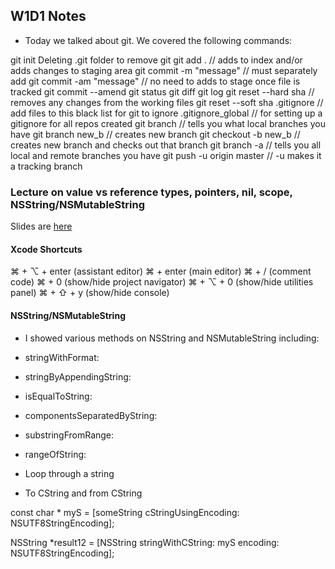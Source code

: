 ## W1D1 Notes
* Today we talked about git. We covered the following commands:

git init
Deleting .git folder to remove git
git add . // adds to index and/or adds changes to staging area
git commit -m "message" // must separately add
git commit -am "message" // no need to adds to stage once file is tracked
git commit --amend
git status
git diff
git log
git reset --hard sha // removes any changes from the working files
git reset --soft sha
.gitignore // add files to this black list for git to ignore
.gitignore_global // for setting up a gitignore for all repos created
git branch // tells you what local branches you have
git branch  new_b // creates new branch
git checkout -b new_b // creates new branch and checks out that branch
git branch -a // tells you all local and remote branches you have
git push -u origin master // -u makes it a tracking branch

### Lecture on value vs reference types, pointers, nil, scope, NSString/NSMutableString

Slides are [here](https://docs.google.com/presentation/d/1IqxwDljS1HA5vYE24gpzknRTvr5v26KG6NWOkGj6774/edit#slide=id.g11d2eba63d_0_17)

#### Xcode Shortcuts

⌘ + ⌥ + enter (assistant editor)
⌘ + enter (main editor)
⌘ + / (comment code)
⌘ + 0 (show/hide project navigator)
⌘ + ⌥ + 0 (show/hide utilities panel)
⌘ + ⇧ + y (show/hide console)

#### NSString/NSMutableString

* I showed various methods on NSString and NSMutableString including:

* stringWithFormat:
* stringByAppendingString:
* isEqualToString:
* componentsSeparatedByString:
* substringFromRange:
* rangeOfString:
* Loop through a string

* To CString and from CString

const char * myS = [someString cStringUsingEncoding: NSUTF8StringEncoding];

NSString *result12 = [NSString stringWithCString: myS encoding: NSUTF8StringEncoding];
